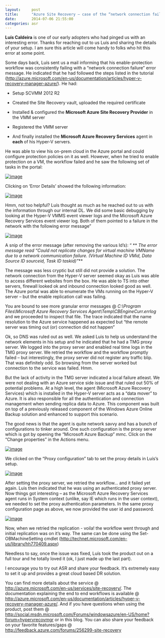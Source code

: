 ```yaml
---
layout:     post
title:      "Azure Site Recovery – case of the “network connection failure”"
date:       2014-07-06 21:55:00
categories: asr
---
```

**Luís Caldeira** is one of our early adopters who had pinged us with an interesting error. Thanks for reaching out to us Luís and sharing the details of your setup. I am sure this article will come handy to folks who hit this error at some point.

Some days back, Luís sent us a mail informing that his enable-protection workflow was consistently failing with a “network connection failure” error message. He indicated that he had followed the steps listed in the tutorial (<http://azure.microsoft.com/en-us/documentation/articles/hyper-v-recovery-manager-azure/>). He had:

  * Setup SCVMM 2012 R2

  * Created the Site Recovery vault, uploaded the required certificate

  * Installed & configured the **Microsoft Azure Site Recovery Provider** in the VMM server

  * Registered the VMM server

  * And finally installed the **Microsoft Azure Recovery Services** agent in **each** of his Hyper-V servers.




He was able to view his on-prem cloud in the Azure portal and could configure protection policies on it as well. However, when he tried to enable protection on a VM, the workflow failed and he saw the following set of tasks in the portal:

[![image](https://msdnshared.blob.core.windows.net/media/TNBlogsFS/prod.evol.blogs.technet.com/CommunityServer.Blogs.Components.WeblogFiles/00/00/00/50/45/metablogapi/image_thumb_522E0D64.png)](https://msdnshared.blob.core.windows.net/media/TNBlogsFS/prod.evol.blogs.technet.com/CommunityServer.Blogs.Components.WeblogFiles/00/00/00/50/45/metablogapi/image_22DA0729.png)

Clicking on ‘Error Details’ showed the following information:

[![image](https://msdnshared.blob.core.windows.net/media/TNBlogsFS/prod.evol.blogs.technet.com/CommunityServer.Blogs.Components.WeblogFiles/00/00/00/50/45/metablogapi/image_thumb_3BFD1374.png)](https://msdnshared.blob.core.windows.net/media/TNBlogsFS/prod.evol.blogs.technet.com/CommunityServer.Blogs.Components.WeblogFiles/00/00/00/50/45/metablogapi/image_4EAF7C7A.png) 

Hmm, not too helpful? Luís thought as much as he reached out to us with the information through our internal DL. We did some basic debugging by looking at the Hyper-V VMMS event viewer logs and the Microsoft Azure Recovery Services event viewer log. Both of them pointed to a failure in the network with the following error message”

[![image](https://msdnshared.blob.core.windows.net/media/TNBlogsFS/prod.evol.blogs.technet.com/CommunityServer.Blogs.Components.WeblogFiles/00/00/00/50/45/metablogapi/image_thumb_2874D535.png)](https://msdnshared.blob.core.windows.net/media/TNBlogsFS/prod.evol.blogs.technet.com/CommunityServer.Blogs.Components.WeblogFiles/00/00/00/50/45/metablogapi/image_62618770.png)

A snip of the error message (after removing the various Id’s): “ ** _The error message read “Could not replicate changes for virtual machine VMName due to a network communication failure. (Virtual Machine ID VMid, Data Source ID sourceid, Task ID taskid)”_**

The message was less cryptic but still did not provide a solution. The network connection from the Hyper-V server seemed okay as Luis was able to access different websites from the box. He was able to TS into other servers, firewall looked ok and inbound connection looked good as well. The Azure portal was able to enumerate the VMs running on the Hyper-V server – but the enable replication call was failing. 

You are bound to see more granular error messages @ _C:\Program Files\Microsoft Azure Recovery Services Agent\Temp\CBEngineCurr.errlog_   and we proceeded to inspect that file. The trace indicated that the name resolution to the Azure service happened as expected but “the remote server was timing out (or) connection did not happen”

Ok, so DNS was ruled out as well. We asked Luis to help us understand the network elements in his setup and he indicated that he had a TMG proxy server. We logged into the proxy server and enabled real time logs in the TMG proxy server. We retried the workflow and the workflow promptly failed – but interestingly, the proxy server did not register any traffic blip. That was definitely odd. So browsing from the server worked but connection to the service was failed. Hmm.

But the lack of activity in the TMG server indicated a local failure atleast. We were not dealing with an Azure service side issue and that ruled out 50% of potential problems. At a high level, the agent (Microsoft Azure Recovery Services) which is installed in the Hyper-V server acts as a “data mover” to Azure. It is also responsible for all the authentication and connection management when sending replica data to Azure. This component was built on top of a previously released component of the Windows Azure Online Backup solution and enhanced to support this scenario.

The good news is that the agent is quite network savvy and has a bunch of configurations to tinker around. One such configuration is the proxy server which is got by opening the “Microsoft Azure Backup” mmc. Click on the “Change properties” in the Actions menu. 

[![image](https://msdnshared.blob.core.windows.net/media/TNBlogsFS/prod.evol.blogs.technet.com/CommunityServer.Blogs.Components.WeblogFiles/00/00/00/50/45/metablogapi/image_thumb_2BABDE7F.png)](https://msdnshared.blob.core.windows.net/media/TNBlogsFS/prod.evol.blogs.technet.com/CommunityServer.Blogs.Components.WeblogFiles/00/00/00/50/45/metablogapi/image_3C244F7A.png)

We clicked on the “Proxy configuration” tab to set the proxy details in Luís’s setup. 

[![image](https://msdnshared.blob.core.windows.net/media/TNBlogsFS/prod.evol.blogs.technet.com/CommunityServer.Blogs.Components.WeblogFiles/00/00/00/50/45/metablogapi/image_thumb_780602D1.png)](https://msdnshared.blob.core.windows.net/media/TNBlogsFS/prod.evol.blogs.technet.com/CommunityServer.Blogs.Components.WeblogFiles/00/00/00/50/45/metablogapi/image_217A4412.png)

After setting the proxy server, we retried the workflow… and it failed yet again. Luis then indicated that he was using an authenticated proxy server. Now things got interesting – as the Microsoft Azure Recovery Services agent runs in System context (unlike, say IE which runs in the user context), we needed to set the proxy authentication parameters. In the same proxy configuration page as above, we now provided the user id and password. 

[![image](https://msdnshared.blob.core.windows.net/media/TNBlogsFS/prod.evol.blogs.technet.com/CommunityServer.Blogs.Components.WeblogFiles/00/00/00/50/45/metablogapi/image_thumb_126B174B.png)](https://msdnshared.blob.core.windows.net/media/TNBlogsFS/prod.evol.blogs.technet.com/CommunityServer.Blogs.Components.WeblogFiles/00/00/00/50/45/metablogapi/image_7EBB9D05.png)

Now, when we retried the replication - voila! the workflow went through and initial replication was on it’s way. The same can be done using the Set-OBMachineSetting cmdlet (<http://technet.microsoft.com/en-us/library/hh770409.aspx>)

Needless to say, once the issue was fixed, Luís took the product out on a full tour and he totally loved it (ok, I just made up the last part). 

I encourage you to try out ASR and share your feedback. It’s extremely easy to set it up and provides a great cloud based DR solution.

You can find more details about the service @ <http://azure.microsoft.com/en-us/services/site-recovery/>. The documentation explaining the end to end workflows is available @ <http://azure.microsoft.com/en-us/documentation/articles/hyper-v-recovery-manager-azure/>. And if you have questions when using the product, post them @ <http://social.msdn.microsoft.com/Forums/windowsazure/en-US/home?forum=hypervrecovmgr> or in this blog. You can also share your feedback on your favorite features/gaps @ <http://feedback.azure.com/forums/256299-site-recovery>
